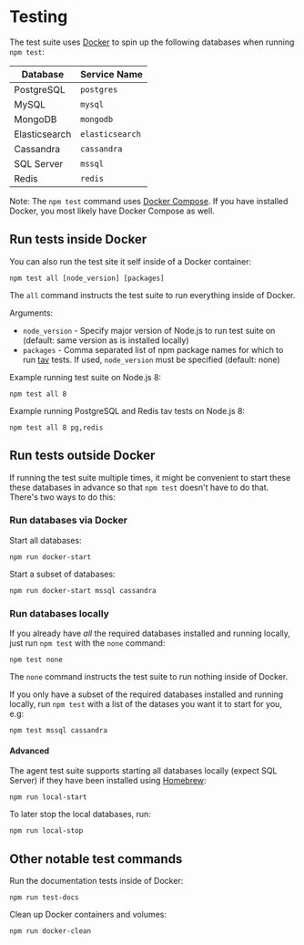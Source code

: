 # Testing

The test suite uses [Docker](https://www.docker.com/community-edition) to spin up the following databases when running `npm test`:

| Database      | Service Name |
|---------------|--------------|
| PostgreSQL    | `postgres` |
| MySQL         | `mysql` |
| MongoDB       | `mongodb` |
| Elasticsearch | `elasticsearch` |
| Cassandra     | `cassandra` |
| SQL Server    | `mssql` |
| Redis         | `redis` |

Note:
The `npm test` command uses [Docker Compose](https://docs.docker.com/compose/install/).
If you have installed Docker,
you most likely have Docker Compose as well.

## Run tests inside Docker

You can also run the test site it self inside of a Docker container:

```
npm test all [node_version] [packages]
```

The `all` command instructs the test suite to run everything inside of Docker.

Arguments:

- `node_version` - Specify major version of Node.js to run test suite on (default: same version as is installed locally)
- `packages` - Comma separated list of npm package names for which to run [tav](https://github.com/watson/test-all-versions) tests.
  If used,
  `node_version` must be specified (default: none)

Example running test suite on Node.js 8:

```
npm test all 8
```

Example running PostgreSQL and Redis tav tests on Node.js 8:

```
npm test all 8 pg,redis
```

## Run tests outside Docker

If running the test suite multiple times,
it might be convenient to start these these databases in advance so that `npm test` doesn't have to do that.
There's two ways to do this:

### Run databases via Docker

Start all databases:

```
npm run docker-start
```

Start a subset of databases:

```
npm run docker-start mssql cassandra
```

### Run databases locally

If you already have _all_ the required databases installed and running locally,
just run `npm test` with the `none` command:

```
npm test none
```

The `none` command instructs the test suite to run nothing inside of Docker.

If you only have a subset of the required databases installed and running locally,
run `npm test` with a list of the datases you want it to start for you,
e.g:

```
npm test mssql cassandra
```

#### Advanced

The agent test suite supports starting all databases locally (expect SQL Server) if they have been installed using [Homebrew](https://brew.sh/):

```
npm run local-start
```

To later stop the local databases,
run:

```
npm run local-stop
```

## Other notable test commands

Run the documentation tests inside of Docker:

```
npm run test-docs
```

Clean up Docker containers and volumes:

```
npm run docker-clean
```
